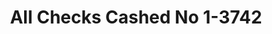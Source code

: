 ---
f_zip-code: 90630
f_state-code: CA
title: All Checks Cashed No 1-3742
f_phone: 714-220-0281
f_city-only: Cypress
f_address: 2705 West Lincoln Avenue Cypress
f_location-unique-id: '3742'
slug: all-checks-cashed-no-1-3742
updated-on: '2024-05-30T13:46:58.046Z'
created-on: '2024-05-30T13:36:59.803Z'
published-on: '2024-05-30T13:54:32.469Z'
f_city-state: cms/city/cypress-ca.md
f_company: cms/company/all-checks-cashed-no-1.md
f_state: cms/state/california.md
layout: '[payday-loan].html'
tags: payday-loan
---